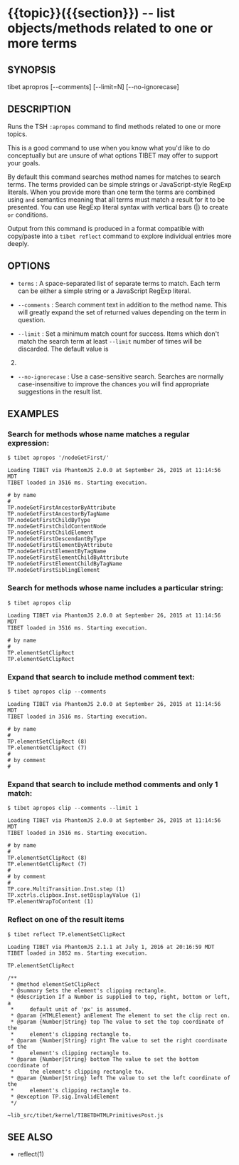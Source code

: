 {{topic}}({{section}}) -- list objects/methods related to one or more terms
=============================================

## SYNOPSIS

tibet apropros <terms> [--comments] [--limit=N] [--no-ignorecase]

## DESCRIPTION

Runs the TSH `:apropos` command to find methods related to one or more topics.

This is a good command to use when you know what you'd like to do conceptually
but are unsure of what options TIBET may offer to support your goals.

By default this command searches method names for matches to search terms.
The terms provided can be simple strings or JavaScript-style RegExp literals.
When you provide more than one term the terms are combined using `and` semantics
meaning that all terms must match a result for it to be presented. You can use
RegExp literal syntax with vertical bars (|) to create `or` conditions.

Output from this command is produced in a format compatible with copy/paste into
a `tibet reflect` command to explore individual entries more deeply.

## OPTIONS

  * `terms` :
    A space-separated list of separate terms to match. Each term can be either a
simple string or a JavaScript RegExp literal.

  * `--comments` :
    Search comment text in addition to the method name. This will greatly expand
the set of returned values depending on the term in question.

  * `--limit` :
    Set a minimum match count for success. Items which don't match the search
term at least `--limit` number of times will be discarded. The default value is
2.

  * `--no-ignorecase` :
    Use a case-sensitive search. Searches are normally case-insensitive to
improve the chances you will find appropriate suggestions in the result list.

## EXAMPLES

### Search for methods whose name matches a regular expression:

    $ tibet apropos '/nodeGetFirst/'

    Loading TIBET via PhantomJS 2.0.0 at September 26, 2015 at 11:14:56 MDT
    TIBET loaded in 3516 ms. Starting execution.

    # by name
    #
    TP.nodeGetFirstAncestorByAttribute
    TP.nodeGetFirstAncestorByTagName
    TP.nodeGetFirstChildByType
    TP.nodeGetFirstChildContentNode
    TP.nodeGetFirstChildElement
    TP.nodeGetFirstDescendantByType
    TP.nodeGetFirstElementByAttribute
    TP.nodeGetFirstElementByTagName
    TP.nodeGetFirstElementChildByAttribute
    TP.nodeGetFirstElementChildByTagName
    TP.nodeGetFirstSiblingElement

### Search for methods whose name includes a particular string:

    $ tibet apropos clip

    Loading TIBET via PhantomJS 2.0.0 at September 26, 2015 at 11:14:56 MDT
    TIBET loaded in 3516 ms. Starting execution.

    # by name
    #
    TP.elementSetClipRect
    TP.elementGetClipRect

### Expand that search to include method comment text:

    $ tibet apropos clip --comments

    Loading TIBET via PhantomJS 2.0.0 at September 26, 2015 at 11:14:56 MDT
    TIBET loaded in 3516 ms. Starting execution.

    # by name
    #
    TP.elementSetClipRect (8)
    TP.elementGetClipRect (7)
    #
    # by comment
    #

### Expand that search to include method comments and only 1 match:

    $ tibet apropos clip --comments --limit 1

    Loading TIBET via PhantomJS 2.0.0 at September 26, 2015 at 11:14:56 MDT
    TIBET loaded in 3516 ms. Starting execution.

    # by name
    #
    TP.elementSetClipRect (8)
    TP.elementGetClipRect (7)
    #
    # by comment
    #
    TP.core.MultiTransition.Inst.step (1)
    TP.xctrls.clipbox.Inst.setDisplayValue (1)
    TP.elementWrapToContent (1)

### Reflect on one of the result items

    $ tibet reflect TP.elementSetClipRect

    Loading TIBET via PhantomJS 2.1.1 at July 1, 2016 at 20:16:59 MDT
    TIBET loaded in 3852 ms. Starting execution.

    TP.elementSetClipRect

    /**
     * @method elementSetClipRect
     * @summary Sets the element's clipping rectangle.
     * @description If a Number is supplied to top, right, bottom or left, a
     *     default unit of 'px' is assumed.
     * @param {HTMLElement} anElement The element to set the clip rect on.
     * @param {Number|String} top The value to set the top coordinate of the
     *     element's clipping rectangle to.
     * @param {Number|String} right The value to set the right coordinate of the
     *     element's clipping rectangle to.
     * @param {Number|String} bottom The value to set the bottom coordinate of
     *     the element's clipping rectangle to.
     * @param {Number|String} left The value to set the left coordinate of the
     *     element's clipping rectangle to.
     * @exception TP.sig.InvalidElement
     */

    ~lib_src/tibet/kernel/TIBETDHTMLPrimitivesPost.js


## SEE ALSO

  * reflect(1)
